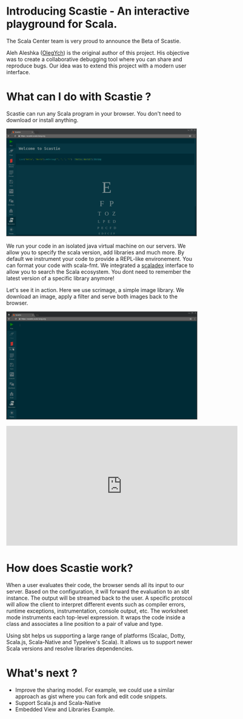 # Introducing Scastie - An interactive playground for Scala.

The Scala Center team is very proud to announce the Beta of Scastie.

Aleh Aleshka ([OlegYch](https://github.com/OlegYch/)) is the original author of this project. His objective was to create a collaborative debugging tool where you can share and reproduce bugs. Our idea was to extend this project with a modern user interface.

# What can I do with Scastie ?

Scastie can run any Scala program in your browser. You don't need to download or install anything.

[![scastie](scastie.png)](scastie.png)

We run your code in an isolated java virtual machine on our servers. We allow you to specify the scala version, add libraries and much more. By default we instrument your code to provide a REPL-like environement. You can format your code with scala-fmt. We integrated a [scaladex](https://index.scala-lang.org/) interface to allow you to search the Scala ecosystem. You dont need to remember the latest version of a specific library anymore!

Let's see it in action. Here we use scrimage, a simple image library. We download an image, apply a filter and serve both images back to the browser.

[![scrimage](scrimage.gif)](scrimage.gif)

<iframe width="610" height="315" src="https://www.youtube.com/embed/ugFgdncsxEQ" frameborder="0" allowfullscreen></iframe>

# How does Scastie work?

When a user evaluates their code, the browser sends all its input to our server. Based on the configuration, it will forward the evaluation to an sbt instance. The output will be streamed back to the user. A specific protocol will allow the client to interpret different events such as compiler errors, runtime exceptions, instrumentation, console output, etc. The worksheet mode instruments each top-level expression. It wraps the code inside a class and associates a line position to a pair of value and type.

Using sbt helps us supporting a large range of platforms (Scalac, Dotty, Scala.js, Scala-Native and Typeleve's Scala). It allows us to support newer Scala versions and resolve libraries dependencies.

# What's next ?

* Improve the sharing model. For example, we could use a similar approach as gist where you can fork and edit code snippets. 
* Support Scala.js and Scala-Native
* Embedded View and Libraries Example.
